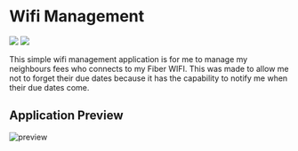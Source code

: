 # Wifi Management
![](https://img.shields.io/github/last-commit/DareAngeL/Wifi-Management)
![](https://img.shields.io/badge/Android%20Studio-Bumblebee-important)

This simple wifi management application is for me to manage my neighbours fees who connects
to my Fiber WIFI.
This was made to allow me not to forget their due dates because it has the
capability to notify me when their due dates come.

## Application Preview
![preview](https://i.ibb.co/z6X5wm7/TAJOS-WIFI.jpg)
